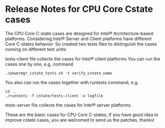 # Release Notes for CPU Core Cstate cases

The CPU Core C-state cases are designed for Intel® Architecture-based platforms.
Considering Intel® Server and Client platforms have different Core C-states behavior.
So created two tests files to distinguish the cases running on different test units:

tests-client file collects the cases for Intel® client platforms
You can run the cases one by one, e.g. command

```
./powermgr_cstate_tests.sh -t verify_cstate_name
```
You also can run the cases together with runtests command, e.g.

```
cd ..
./runtests -f cstate/tests-client -o logfile
```

tests-server file collects the cases for Intel® server platforms.

These are the basic cases for CPU Core C-states, If you have good idea to 
improve cstate cases, you are welcomed to send us the patches, thanks!
